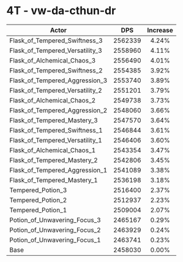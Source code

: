 # 4T - vw-da-cthun-dr
| Actor | DPS | Increase |
|---|:---:|:---:|
|Flask_of_Tempered_Swiftness_3|2562339|4.24%|
|Flask_of_Tempered_Versatility_3|2558960|4.11%|
|Flask_of_Alchemical_Chaos_3|2556490|4.01%|
|Flask_of_Tempered_Swiftness_2|2554385|3.92%|
|Flask_of_Tempered_Aggression_3|2553740|3.89%|
|Flask_of_Tempered_Versatility_2|2551201|3.79%|
|Flask_of_Alchemical_Chaos_2|2549738|3.73%|
|Flask_of_Tempered_Aggression_2|2548060|3.66%|
|Flask_of_Tempered_Mastery_3|2547570|3.64%|
|Flask_of_Tempered_Swiftness_1|2546844|3.61%|
|Flask_of_Tempered_Versatility_1|2546406|3.60%|
|Flask_of_Alchemical_Chaos_1|2543354|3.47%|
|Flask_of_Tempered_Mastery_2|2542806|3.45%|
|Flask_of_Tempered_Aggression_1|2541089|3.38%|
|Flask_of_Tempered_Mastery_1|2536198|3.18%|
|Tempered_Potion_3|2516400|2.37%|
|Tempered_Potion_2|2512937|2.23%|
|Tempered_Potion_1|2509004|2.07%|
|Potion_of_Unwavering_Focus_3|2465167|0.29%|
|Potion_of_Unwavering_Focus_2|2463929|0.24%|
|Potion_of_Unwavering_Focus_1|2463741|0.23%|
|Base|2458030|0.00%|

